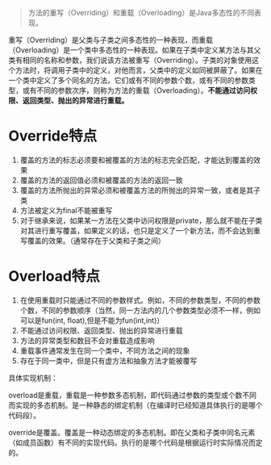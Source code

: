 > 方法的重写（Overriding）和重载（Overloading）是Java多态性的不同表现。

重写（Overriding）是父类与子类之间多态性的一种表现，而重载（Overloading）是一个类中多态性的一种表现。如果在子类中定义某方法与其父类有相同的名称和参数，我们说该方法被重写（Overriding）。子类的对象使用这个方法时，将调用子类中的定义，对他而言，父类中的定义如同被屏蔽了。如果在一个类中定义了多个同名的方法，它们或有不同的参数个数，或有不同的参数类型，或有不同的参数次序，则称为方法的重载（Overloading）。**不能通过访问权限、返回类型、抛出的异常进行重载。**

# Override特点

1. 覆盖的方法的标志必须要和被覆盖的方法的标志完全匹配，才能达到覆盖的效果
2. 覆盖的方法的返回值必须和被覆盖的方法的返回一致
3. 覆盖的方法所抛出的异常必须和被覆盖方法的所抛出的异常一致，或者是其子类
4. 方法被定义为final不能被重写
5. 对于继承来说，如果某一方法在父类中访问权限是private，那么就不能在子类对其进行重写覆盖，如果定义的话，也只是定义了一个新方法，而不会达到重写覆盖的效果。（通常存在于父类和子类之间）

# Overload特点

1. 在使用重载时只能通过不同的参数样式。例如，不同的参数类型，不同的参数个数，不同的参数顺序（当然，同一方法内的几个参数类型必须不一样，例如可以是fun(int, float),但是不能为fun(int,int)）
2. 不能通过访问权限、返回类型、抛出的异常进行重载
3. 方法的异常类型和数目不会对重载造成影响
4. 重载事件通常发生在同一个类中，不同方法之间的现象
5. 存在于同一类中，但是只有虚方法和抽象方法才能被覆写

具体实现机制：

overload是重载，重载是一种参数多态机制，即代码通过参数的类型或个数不同而实现的多态机制。是一种静态的绑定机制（在编译时已经知道具体执行的是哪个代码段）。

override是覆盖。覆盖是一种动态绑定的多态机制。即在父类和子类中同名元素（如成员函数）有不同的实现代码。执行的是哪个代码是根据运行时实际情况而定的。

